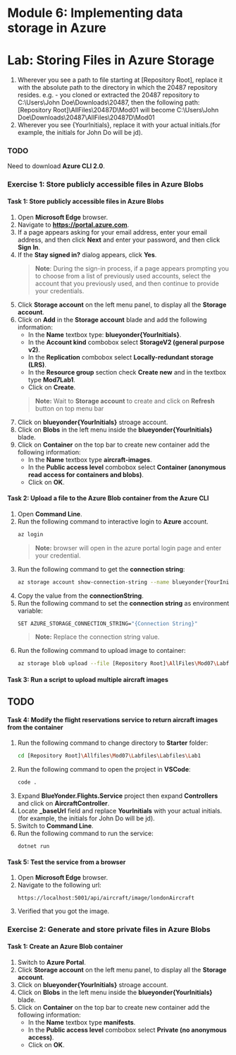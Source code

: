 # Module 6: Implementing data storage in Azure

# Lab: Storing Files in Azure Storage 

1. Wherever you see a path to file starting at [Repository Root], replace it with the absolute path to the directory in which the 20487 repository resides. 
 e.g. - you cloned or extracted the 20487 repository to C:\Users\John Doe\Downloads\20487, then the following path: [Repository Root]\AllFiles\20487D\Mod01 will become C:\Users\John Doe\Downloads\20487\AllFiles\20487D\Mod01
2. Wherever you see {YourInitials}, replace it with your actual initials.(for example, the initials for John Do will be jd).

### TODO
Need to download **Azure CLI 2.0**.

### Exercise 1: Store publicly accessible files in Azure Blobs

#### Task 1: Store publicly accessible files in Azure Blobs

1. Open **Microsoft Edge** browser.
2. Navigate to **https://portal.azure.com**.
3. If a page appears asking for your email address, enter your email address, and then click **Next** and enter your password, and then click **Sign In**.
4. If the **Stay signed in?** dialog appears, click **Yes**.
   >**Note**: During the sign-in process, if a page appears prompting you to choose from a list of previously used accounts, select the account that you previously used, and then continue to provide your credentials.
5. Click **Storage account** on the left menu panel, to display all the **Storage account**.
6. Click on **Add** in the **Storage account** blade and add the following information:
    - In the **Name** textbox type: **blueyonder{YourInitials}**.
    - In the **Account kind** combobox select **StorageV2 (general purpose v2)**.
    - In the **Replication** combobox select **Locally-redundant storage (LRS)**.
    - In the **Resource group** section check **Create new** and in the textbox type **Mod7Lab1**.
    - Click on **Create**.
    >**Note:** Wait to **Storage account** to create and click on **Refresh** button on top menu bar
7. Click on **blueyonder{YourInitials}** stroage account.
8. Click on **Blobs** in the left menu inside the  **blueyonder{YourInitials}** blade.
9. Click on **Container** on the top bar to create new container add the following information:
    - In the **Name** textbox type **aircraft-images**.
    - In the **Public access level** combobox select **Container (anonymous read access for containers and blobs)**.
    - Click on **OK**.

#### Task 2: Upload  a file to the Azure Blob container from the Azure CLI

1. Open **Command Line**.
2. Run the following command to interactive login to **Azure** account. 
    ```bash
    az login
    ```
    >**Note:** browser will open in the azure portal login page and enter your credential.
3. Run the following command to get the **connection string**:
    ```bash
    az storage account show-connection-string --name blueyonder{YourInitials} --resource-group Mod7Lab1
    ```
4. Copy the value from the **connectionString**.
5. Run the following command to set the **connection string** as environment variable:
    ```bash
    SET AZURE_STORAGE_CONNECTION_STRING="{Connection String}"
    ```
    >**Note:** Replace the connection string value.
6. Run the following command to upload image to container:
    ```bash
    az storage blob upload --file [Repository Root]\AllFiles\Mod07\Labfiles\Lab1\Assets\Images\londonAirport.png --container-name aircraft-images --name londonAirport
    ```

#### Task 3: Run a script to upload multiple aircraft images

## TODO

#### Task 4: Modify the flight reservations service to return aircraft images from the container

1. Run the following command to change directory to **Starter** folder:
    ```bash
    cd [Repository Root]\Allfiles\Mod07\Labfiles\Labfiles\Lab1
    ```
2. Run the following command to open the project in **VSCode**: 
    ```bash
    code .
    ```
3. Expand **BlueYonder.Flights.Service** project then expand **Controllers** and click on **AircraftController**.
4. Locate **_baseUrl** field and replace **YourInitials** with your actual initials.(for example, the initials for John Do will be jd). 
5. Switch to **Command Line**.
6. Run the following command to run the service:
   ```cd
   dotnet run
   ```
#### Task 5: Test the service from a browser

1. Open **Microsoft Edge** browser.
2. Navigate to the following url:
    ```url
    https://localhost:5001/api/aircraft/image/londonAircraft
    ```
3. Verified that you got the image.

### Exercise 2: Generate and store private files in Azure Blobs

#### Task 1: Create an Azure Blob container

1. Switch to **Azure Portal**.
2. Click **Storage account** on the left menu panel, to display all the **Storage account**.
3. Click on **blueyonder{YourInitials}** stroage account.
4. Click on **Blobs** in the left menu inside the  **blueyonder{YourInitials}** blade.
5. Click on **Container** on the top bar to create new container add the following information:
    - In the **Name** textbox type **manifests**.
    - In the **Public access level** combobox select **Private (no anonymous access)**.
    - Click on **OK**.

